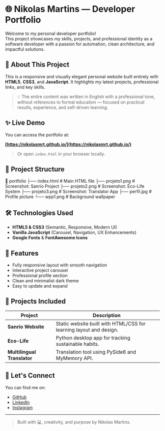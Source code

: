 # 🌐 Nikolas Martins — Developer Portfolio

Welcome to my personal developer portfolio!  
This project showcases my skills, projects, and professional identity as a software developer with a passion for automation, clean architecture, and impactful solutions.

## 🔎 About This Project

This is a responsive and visually elegant personal website built entirely with **HTML5**, **CSS3**, and **JavaScript**. It highlights my latest projects, professional links, and key skills.

> 💡 The entire content was written in English with a professional tone, without references to formal education — focused on practical results, experience, and self-driven learning.

## ✨ Live Demo

You can access the portfolio at:

**[https://nikolasmrt.github.io/](https://nikolasmrt.github.io/)**  
> Or open `index.html` in your browser locally.

## 📁 Project Structure

📁 portfolio
├── index.html # Main HTML file
├── projeto1.png # Screenshot: Sanrio Project
├── projeto2.png # Screenshot: Eco-Life System
├── projeto3.png # Screenshot: Translator App
├── perfil.jpg # Profile picture
└── wpp1.png # Background wallpaper


## 🛠️ Technologies Used

- **HTML5 & CSS3** (Semantic, Responsive, Modern UI)
- **Vanilla JavaScript** (Carousel, Navigation, UX Enhancements)
- **Google Fonts** & **FontAwesome Icons**

## 🚀 Features

- Fully responsive layout with smooth navigation
- Interactive project carousel
- Professional profile section
- Clean and minimalist dark theme
- Easy to update and expand

## 📌 Projects Included

| Project                 | Description |
|------------------------|-------------|
| **Sanrio Website**     | Static website built with HTML/CSS for learning layout and design. |
| **Eco-Life**           | Python desktop app for tracking sustainable habits. |
| **Multilingual Translator** | Translation tool using PySide6 and MyMemory API. |

## 🤝 Let's Connect

You can find me on:

- [GitHub](https://github.com/nikolasmrt)
- [LinkedIn](https://www.linkedin.com/in/nikolas-martins-de-oliveira-3482812b1/)
- [Instagram](https://www.instagram.com/nnk.mrt/)

---

> Built with 💻, creativity, and purpose by Nikolas Martins.
